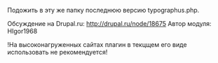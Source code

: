﻿Подожить в эту же папку последнюю версию typographus.php.

Обсуждение на Drupal.ru: http://drupal.ru/node/18675
Автор модуля: HIgor1968

!На высоконагруженных сайтах плагин в текцщем его виде использовать не рекомендуется!